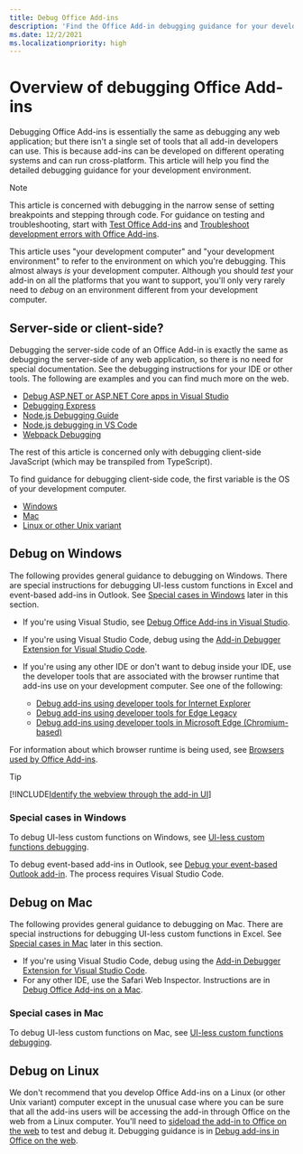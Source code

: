 ```yaml
---
title: Debug Office Add-ins
description: 'Find the Office Add-in debugging guidance for your development environment'
ms.date: 12/2/2021
ms.localizationpriority: high
---
```


# Overview of debugging Office Add-ins

Debugging Office Add-ins is essentially the same as debugging any web application; but there isn't a single set of tools that all add-in developers can use. This is because add-ins can be developed on different operating systems and can run cross-platform. This article will help you find the detailed debugging guidance for your development environment.

> [!NOTE]
> This article is concerned with debugging in the narrow sense of setting breakpoints and stepping through code. For guidance on testing and troubleshooting, start with [Test Office Add-ins](test-debug-office-add-ins.md) and [Troubleshoot development errors with Office Add-ins](troubleshoot-development-errors.md).
>
> This article uses "your development computer" and "your development environment" to refer to the environment on which you're debugging. This almost always *is* your development computer. Although you should *test* your add-in on all the platforms that you want to support, you'll only very rarely need to *debug* on an environment different from your development computer.  

## Server-side or client-side?

Debugging the server-side code of an Office Add-in is exactly the same as debugging the server-side of any web application, so there is no need for special documentation. See the debugging instructions for your IDE or other tools. The following are examples and you can find much more on the web.

- [Debug ASP.NET or ASP.NET Core apps in Visual Studio](/visualstudio/debugger/how-to-enable-debugging-for-aspnet-applications?view=vs-2022)
- [Debugging Express](https://expressjs.com/en/guide/debugging.html)
- [Node.js Debugging Guide](https://nodejs.org/en/docs/guides/debugging-getting-started/)
- [Node.js debugging in VS Code](https://code.visualstudio.com/docs/nodejs/nodejs-debugging)
- [Webpack Debugging](https://webpack.js.org/contribute/debugging/)

The rest of this article is concerned only with debugging client-side JavaScript (which may be transpiled from TypeScript).

To find guidance for debugging client-side code, the first variable is the OS of your development computer.

- [Windows](#debug-on-windows)
- [Mac](#debug-on-mac)
- [Linux or other Unix variant](#debug-on-linux)

## Debug on Windows

The following provides general guidance to debugging on Windows. There are special instructions for debugging UI-less custom functions in Excel and event-based add-ins in Outlook. See [Special cases in Windows](#special-cases-in-windows) later in this section.

- If you're using Visual Studio, see [Debug Office Add-ins in Visual Studio](../develop/debug-office-add-ins-in-visual-studio.md).
- If you're using Visual Studio Code, debug using the [Add-in Debugger Extension for Visual Studio Code](debug-with-vs-extension.md).
- If you're using any other IDE or don't want to debug inside your IDE, use the developer tools that are associated with the browser runtime that add-ins use on your development computer. See one of the following:

    - [Debug add-ins using developer tools for Internet Explorer](debug-add-ins-using-f12-tools-ie.md)
    - [Debug add-ins using developer tools for Edge Legacy](debug-add-ins-using-devtools-edge-legacy.md)
    - [Debug add-ins using developer tools in Microsoft Edge (Chromium-based)](debug-add-ins-using-devtools-edge-chromium.md)

For information about which browser runtime is being used, see [Browsers used by Office Add-ins](../concepts/browsers-used-by-office-web-add-ins.md).

> [!TIP]
> [!INCLUDE[Identify the webview through the add-in UI](../includes/identify-webview-in-ui.md)]

### Special cases in Windows

To debug UI-less custom functions on Windows, see [UI-less custom functions debugging](../excel/custom-functions-debugging.md).

To debug event-based add-ins in Outlook, see [Debug your event-based Outlook add-in](../outlook/debug-autolaunch.md). The process requires Visual Studio Code.

## Debug on Mac

The following provides general guidance to debugging on Mac. There are special instructions for debugging UI-less custom functions in Excel. See [Special cases in Mac](#special-cases-in-mac) later in this section.

- If you're using Visual Studio Code, debug using the [Add-in Debugger Extension for Visual Studio Code](debug-with-vs-extension.md).
- For any other IDE, use the Safari Web Inspector. Instructions are in [Debug Office Add-ins on a Mac](debug-office-add-ins-on-ipad-and-mac.md).

### Special cases in Mac

To debug UI-less custom functions on Mac, see [UI-less custom functions debugging](../excel/custom-functions-debugging.md).

## Debug on Linux

We don't recommend that you develop Office Add-ins on a Linux (or other Unix variant) computer except in the unusual case where you can be sure that all the add-ins users will be accessing the add-in through Office on the web from a Linux computer. You'll need to [sideload the add-in to Office on the web](sideload-office-add-ins-for-testing.md) to test and debug it. Debugging guidance is in [Debug add-ins in Office on the web](debug-add-ins-in-office-online.md).
